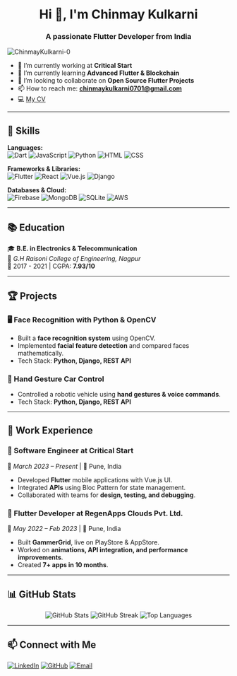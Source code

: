 <h1 align="center">Hi 👋, I'm Chinmay Kulkarni</h1>
<h3 align="center">A passionate Flutter Developer from India</h3>



<p align="left"> <img src="https://komarev.com/ghpvc/?username=ChinmayKulkarni-0&label=Profile%20views&color=0e75b6&style=flat" alt="ChinmayKulkarni-0" /> </p>

- 🔭 I’m currently working at **Critical Start**
- 🌱 I’m currently learning **Advanced Flutter & Blockchain**
- 👯 I’m looking to collaborate on **Open Source Flutter Projects**
- 📫 How to reach me: **chinmaykulkarni0701@gmail.com**
- 💻 [My CV](https://github.com/ChinmayKulkarni-0/your-repo-name/blob/main/Chinmay_Kulkarni.pdf)

---

## 🚀 Skills
**Languages:**  
![Dart](https://img.shields.io/badge/Dart-0175C2?style=for-the-badge&logo=dart&logoColor=white)
![JavaScript](https://img.shields.io/badge/JavaScript-F7DF1E?style=for-the-badge&logo=javascript&logoColor=black)
![Python](https://img.shields.io/badge/Python-3776AB?style=for-the-badge&logo=python&logoColor=white)
![HTML](https://img.shields.io/badge/HTML5-E34F26?style=for-the-badge&logo=html5&logoColor=white)
![CSS](https://img.shields.io/badge/CSS3-1572B6?style=for-the-badge&logo=css3&logoColor=white)

**Frameworks & Libraries:**  
![Flutter](https://img.shields.io/badge/Flutter-02569B?style=for-the-badge&logo=flutter&logoColor=white)
![React](https://img.shields.io/badge/React-20232A?style=for-the-badge&logo=react&logoColor=61DAFB)
![Vue.js](https://img.shields.io/badge/Vue.js-4FC08D?style=for-the-badge&logo=vue.js&logoColor=white)
![Django](https://img.shields.io/badge/Django-092E20?style=for-the-badge&logo=django&logoColor=white)

**Databases & Cloud:**  
![Firebase](https://img.shields.io/badge/Firebase-ffca28?style=for-the-badge&logo=firebase&logoColor=black)
![MongoDB](https://img.shields.io/badge/MongoDB-47A248?style=for-the-badge&logo=mongodb&logoColor=white)
![SQLite](https://img.shields.io/badge/SQLite-003B57?style=for-the-badge&logo=sqlite&logoColor=white)
![AWS](https://img.shields.io/badge/AWS-232F3E?style=for-the-badge&logo=amazon-aws&logoColor=white)

---

## 📚 Education
🎓 **B.E. in Electronics & Telecommunication**  
📍 *G.H Raisoni College of Engineering, Nagpur*  
📆 2017 - 2021 | CGPA: **7.93/10**

---

## 🏆 Projects
### 🖥 Face Recognition with Python & OpenCV
- Built a **face recognition system** using OpenCV.
- Implemented **facial feature detection** and compared faces mathematically.
- Tech Stack: **Python, Django, REST API**

### 🚗 Hand Gesture Car Control
- Controlled a robotic vehicle using **hand gestures & voice commands**.
- Tech Stack: **Python, Django, REST API**

---

## 💼 Work Experience
### 🔹 Software Engineer at **Critical Start**
📅 *March 2023 – Present* | 📍 Pune, India  
- Developed **Flutter** mobile applications with Vue.js UI.
- Integrated **APIs** using Bloc Pattern for state management.
- Collaborated with teams for **design, testing, and debugging**.

### 🔹 Flutter Developer at **RegenApps Clouds Pvt. Ltd.**
📅 *May 2022 – Feb 2023* | 📍 Pune, India  
- Built **GammerGrid**, live on PlayStore & AppStore.
- Worked on **animations, API integration, and performance improvements**.
- Created **7+ apps in 10 months**.

---

## 📊 GitHub Stats
<p align="center">
  <img src="https://github-readme-stats.vercel.app/api?username=ChinmayKulkarni-0&show_icons=true&theme=tokyonight" alt="GitHub Stats" />
  <img src="https://github-readme-streak-stats.herokuapp.com/?user=ChinmayKulkarni-0&theme=tokyonight" alt="GitHub Streak" />
  <img src="https://github-readme-stats.vercel.app/api/top-langs/?username=ChinmayKulkarni-0&layout=compact&theme=tokyonight" alt="Top Languages" />
</p>

---

## 📫 Connect with Me
[![LinkedIn](https://img.shields.io/badge/LinkedIn-0A66C2?style=for-the-badge&logo=linkedin&logoColor=white)](https://linkedin.com/in/chinmay07)
[![GitHub](https://img.shields.io/badge/GitHub-181717?style=for-the-badge&logo=github&logoColor=white)](https://github.com/ChinmayKulkarni-0)
[![Email](https://img.shields.io/badge/Email-D14836?style=for-the-badge&logo=gmail&logoColor=white)](mailto:chinmaykulkarni0701@gmail.com)


